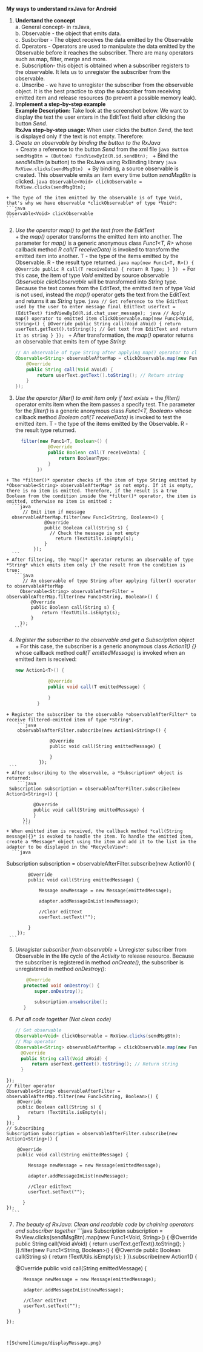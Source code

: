 **My ways to understand rxJava for Android**  

1. **Undertand the concept**   
    a. General concept- in rxJava,      
    b. Observable - the object that emits data.  
    c. Susbcriber - The object receives the data emitted by the Observable  
    d. Operators - Operators are used to manipulate the data emitted by the Observable before  it reaches the subscriber. There are many operators such as map, filter, merge and more.  
    e. Subscription- this object is obtained when a subscriber registers to the observable. It lets us to unregister the subscriber from the observable.  
    e. Unscribe - we have to unregister the subscriber from the observable object. It is the best practice to stop the subscriber from receiving emitted item and  release resources (to prevent a possible memory leak).
2. **Implement a step-by-step example**  
    **Example Description:** Take look at the screenshot below. We want to display the text the user enters in the EditText field after clicking the button *Send*.  
    **RxJva step-by-step usage:**  When user clicks the button *Send*, the text is displayed only if the text is not empty. Therefore:  
  1. *Create an observable by binding the button to the RxJava*  
    + Create a reference to the button *Send* from the xml file
    ```java
    Button sendMsgBtn = (Button) findViewById(R.id.sendBtn);
    ```
    + Bind the *sendMsBtn* (a button) to the RxJava using RxBinding library
    ```java
    RxView.clicks(sendMsgBtn)
    ```
    + By binding, a source observable is created. This observable emits an item every time button *sendMsgBtn* is clicked.
    ```java
    Observable<Void> clickObservable = RxView.clicks(sendMsgBtn);
    ```

    + The type of the item emitted by the observable is of type Void, that's why we have observable *clickObservable* of type *Void*:
    ```java
    Observable<Void> clickObservable
    ```
  2. *Use the operator map() to get the text from the EditText*      
    + the *map()* operator transforms the emitted item into another. The parameter for *map()* is a generic anonymous class *Func1<T, R>* whose callback method *R call(T receiveData)* is invoked to transform the emitted item into another. T - the type of the items emitted by the Observable. R - the result type returned.
    ```java
    map(new Func1<T, R>() {
              @Override
              public R call(T receiveData) {
                  return R Type;
              }
          })
    ```
    + For this case, the item of type *Void* emitted by source observable *Observable<Void> clickObservable* will be transformed into *String* type. Because the text comes from the EditText, the emitted item of type *Void* is not used, instead the *map()* operator gets the text from the EditText and returns it as *String* type.
    ```java
    // Get reference to the EditText used by the user to enter message
    final EditText userText = (EditText) findViewById(R.id.chat_user_message);
    ```
    ```java
    // Apply map() operator to emitted item
    clickObservable.map(new Func1<Void, String>() {
            @Override
            public String call(Void aVoid) {
                return userText.getText().toString(); // Get text from EditText and return it as string
            }
        });
    ```
    + After transformation, the *map()* operator returns an observable that emits item of type *String*:
        ```java
        // An observable of type String after applying map() operator to clickObservable
        Observable<String> observableAfterMap = clickObservable.map(new Func1<Void, String>() {
            @Override
            public String call(Void aVoid) {
                return userText.getText().toString(); // Return string
            }
        });
      ```
  3. *Use the operator filter() to emit item only if text exists*
    + the *filter()* operator emits item when the item passes a specify test. The parameter for the *filter()* is a generic anonymous class *Func1<T, Boolean>* whose callback method *Boolean call(T receiveData)* is invoked to test the emitted item. T - the type of the items emitted by the Observable. R - the result type returned.  
      ```java
        filter(new Func1<T, Boolean>() {
                  @Override
                  public Boolean call(T receiveData) {
                      return BooleanType;
                  }
              })
      ```
    + The *filter()* operator checks if the item of type String emitted by *Observable<String> observableAfterMap* is not empty. If it is empty, there is no item is emitted. Therefore, if the result is a true Boolean from the condition inside the *filter()* operator, the item is emitted, otherwise no item is emitted :  
      ```java
          // Emit item if message
      observableAfterMap.filter(new Func1<String, Boolean>() {
                  @Override
                  public Boolean call(String s) {
                    // Check the message is not empty
                      return !TextUtils.isEmpty(s);
                  }
              });
      ```
    + After filtering, the *map()* operator returns an observable of type *String* which emits item only if the result from the condition is true:  
       ```java
          // An observable of type String after applying filter() operator to observableAfterMap
         Observable<String> observableAfterFilter = observableAfterMap.filter(new Func1<String, Boolean>() {
             @Override
             public Boolean call(String s) {
                 return !TextUtils.isEmpty(s);
             }
         });
       ```
  4. *Register the subscriber to the observable and get a Subscription object*
    + For this case, the subscriber is a generic anonymous class *Action1<T>() {}* whose callback method *call(T emittedMessage)* is invoked when an emitted item is received:
        ```java
      new Action1<T>() {

                    @Override
                    public void call(T emittedMessage) {

                    }
                }
     ```
    + Register the subscriber to the observable *observableAfterFilter* to receive filtered-emitted item of type *String*.
        ```java
        observableAfterFilter.subscribe(new Action1<String>() {

                    @Override
                    public void call(String emittedMessage) {

                    }
                });
     ```
    + After subscribing to the observable, a *Subscription* object is returned:
        ```java
     Subscription subscription = observableAfterFilter.subscribe(new   Action1<String>() {

              @Override
              public void call(String emittedMessage) {
              }
          });
          ```
    + When emitted item is received, the callback method *call(String message){}* is evoked to handle the item. To handle the emitted item, create a *Message* object using the item and add it to the list in the adapter to be displayed in the *RecycleView*:
      ```java
Subscription subscription = observableAfterFilter.subscribe(new Action1<String>() {

            @Override
            public void call(String emittedMessage) {

                Message newMessage = new Message(emittedMessage);

                adapter.addMessageInList(newMessage);

                //Clear editText
                userText.setText("");

            }
        });
     ```    
  5. *Unregister subscriber from observable*
    + Unregister subscriber from Observable in the life cycle of the *Activity* to release resource. Because the subscriber is registered in method *onCreate()*, the subscriber is unregistered in method *onDestroy()*:     
      ```java
          @Override
         protected void onDestroy() {
             super.onDestroy();

             subscription.unsubscribe();
         }
        ```
  6. *Put all code together (Not clean code)*
      ```java
      // Get observable
      Observable<Void> clickObservable = RxView.clicks(sendMsgBtn);
      // Map operator
      Observable<String> observableAfterMap = clickObservable.map(new Func1<Void, String>() {
        @Override
        public String call(Void aVoid) {
            return userText.getText().toString(); // Return string
        }
    });
    // Filter operator
    Observable<String> observableAfterFilter = observableAfterMap.filter(new Func1<String, Boolean>() {
        @Override
        public Boolean call(String s) {
            return !TextUtils.isEmpty(s);
        }
    });
    // Subscribing
    Subscription subscription = observableAfterFilter.subscribe(new Action1<String>() {

        @Override
        public void call(String emittedMessage) {

            Message newMessage = new Message(emittedMessage);

            adapter.addMessageInList(newMessage);

            //Clear editText
            userText.setText("");

          }
    });
      ```
  7. *The beauty of RxJava: Clean and readable code by chaining operators and subscriber together*
    ```java
    Subscription subscription = RxView.clicks(sendMsgBtn).map(new Func1<Void, String>() {
        @Override
        public String call(Void aVoid) {
            return userText.getText().toString();
          }
    }).filter(new Func1<String, Boolean>() {
        @Override
        public Boolean call(String s) {
            return !TextUtils.isEmpty(s);
          }
    }).subscribe(new Action1<String>() {

        @Override
        public void call(String emittedMessage) {

            Message newMessage = new Message(emittedMessage);

            adapter.addMessageInList(newMessage);

            //Clear editText
            userText.setText("");
          }
    });
   ```


![Scheme](image/displayMessage.png)   
